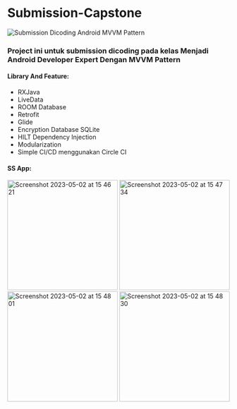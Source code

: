 # Submission-Capstone
![Submission Dicoding Android MVVM Pattern](https://user-images.githubusercontent.com/47078618/236594201-ab0dce9e-e816-4388-bb68-f51517981638.png)
### Project ini untuk submission dicoding pada kelas Menjadi Android Developer Expert Dengan MVVM Pattern

#### Library And Feature:
 - RXJava
 - LiveData
 - ROOM Database
 - Retrofit
 - Glide
 - Encryption Database SQLite
 - HILT Dependency Injection
 - Modularization
 - Simple CI/CD menggunakan Circle CI
 
 #### SS App:
 
<img width="250" alt="Screenshot 2023-05-02 at 15 46 21" src="https://user-images.githubusercontent.com/47078618/235623144-f4174a1a-f7ce-44d2-aa11-5a61ba6dbdb5.png">
<img width="250" alt="Screenshot 2023-05-02 at 15 47 34" src="https://user-images.githubusercontent.com/47078618/235623157-62470e07-8d98-4c3e-b3c5-26a9a0bb42f3.png">
<img width="250" alt="Screenshot 2023-05-02 at 15 48 01" src="https://user-images.githubusercontent.com/47078618/235623161-d924aa60-566b-44a4-bcca-0c1f8442d9ab.png">
<img width="250" alt="Screenshot 2023-05-02 at 15 48 30" src="https://user-images.githubusercontent.com/47078618/235623166-62ba88db-3b67-4473-a50e-3407c4466ad1.png">
